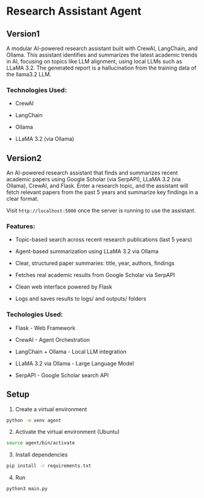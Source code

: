 # Research Assistant Agent

## Version1

A modular AI-powered research assistant built with CrewAI, LangChain, and Ollama. This assistant identifies and summarizes the latest academic trends in AI, focusing on topics like LLM alignment, using local LLMs such as LLaMA 3.2. The generated report is a hallucination from the training data of the llama3.2 LLM.

### Technologies Used:

* CrewAI

* LangChain

* Ollama

* LLaMA 3.2 (via Ollama)


## Version2

An AI-powered research assistant that finds and summarizes recent academic papers using Google Scholar (via SerpAPI), LLaMA 3.2 (via Ollama), CrewAI, and Flask. Enter a research topic, and the assistant will fetch relevant papers from the past 5 years and summarize key findings in a clear format.

Visit ``` http://localhost:5000 ``` once the server is running to use the assistant.

### Features:

* Topic-based search across recent research publications (last 5 years)

* Agent-based summarization using LLaMA 3.2 via Ollama

* Clear, structured paper summaries: title, year, authors, findings

* Fetches real academic results from Google Scholar via SerpAPI

* Clean web interface powered by Flask

* Logs and saves results to logs/ and outputs/ folders

### Techologies Used:

* Flask - Web Framework

* CrewAI - Agent Orchestration

* LangChain + Ollama - Local LLM integration

* LLaMA 3.2 via Ollama - Large Language Model

* SerpAPI - Google Scholar search API


## Setup

1. Create a virtual environment 
```sh
python -m venv agent
```

2. Activate the virtual environment (Ubuntu)
```sh
source agent/bin/activate
```

3. Install dependencies
```sh
pip install -r requirements.txt
```

4. Run
```sh
python3 main.py
```
